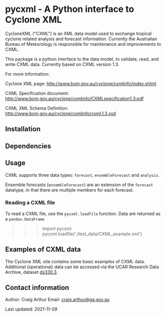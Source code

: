 # pycxml - A Python interface to Cyclone XML

CycloneXML ("CXML") is an XML data model used to exchange tropical cyclone
related analysis and forecast information. Currently the Australian Bureau of
Meteorology is responsible for maintenance and improvements to CXML. 

This package is a python interface to the data model, to validate, read, and
write CXML data. Currently based on CXML version 1.3.

For more information:

Cyclone XML page: http://www.bom.gov.au/cyclone/cxmlinfo/index.shtml

CXML Specification document:
http://www.bom.gov.au/cyclone/cxmlinfo/CXMLspecification1.3.pdf

CXML XML Schema Definition: http://www.bom.gov.au/cyclone/cxmlinfo/cxml.1.3.xsd

## Installation

## Dependencies

## Usage

CXML supports three data types: `forecast`, `ensembleForecast` and `analysis`.

Ensemble forecasts (`ensembleForecast`) are an extension of the `forecast`
datatype, in that there are multiple members for each forecast.

### Reading a CXML file

To read a CXML file, use the `pycxml.loadfile` function. Data are returned as a
`pandas.DataFrame`

>>> import pycxml
>>> pycxml.loadfile('./test_data/CXML_example.xml')



## Examples of CXML data

The Cyclone XML site contains some basic examples of CXML data. Additional
(operational) data can be accessed via the UCAR Research Data Archive, dataset
[ds330.3](https://rda.ucar.edu/datasets/ds330.3/index.html). 

## Contact information

Author: Craig Arthur
Email: craig.arthur@ga.gov.au

Last updated: 2021-11-09